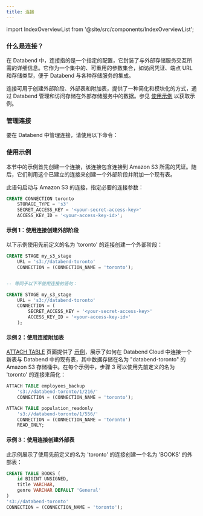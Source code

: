 ```yaml
---
title: 连接
---
```

import IndexOverviewList from '@site/src/components/IndexOverviewList';

### 什么是连接？

在 Databend 中，连接指的是一个指定的配置，它封装了与外部存储服务交互所需的详细信息。它作为一个集中的、可重用的参数集合，如访问凭证、端点 URL 和存储类型，便于 Databend 与各种存储服务的集成。

连接可用于创建外部阶段、外部表和附加表，提供了一种简化和模块化的方式，通过 Databend 管理和访问存储在外部存储服务中的数据。参见 [使用示例](#usage-examples) 以获取示例。

### 管理连接

要在 Databend 中管理连接，请使用以下命令：

<IndexOverviewList />

### 使用示例

本节中的示例首先创建一个连接，该连接包含连接到 Amazon S3 所需的凭证。随后，它们利用这个已建立的连接来创建一个外部阶段并附加一个现有表。

此语句启动与 Amazon S3 的连接，指定必要的连接参数：

```sql
CREATE CONNECTION toronto 
    STORAGE_TYPE = 's3' 
    SECRET_ACCESS_KEY = '<your-secret-access-key>' 
    ACCESS_KEY_ID = '<your-access-key-id>';

```

#### 示例 1：使用连接创建外部阶段

以下示例使用先前定义的名为 'toronto' 的连接创建一个外部阶段：

```sql
CREATE STAGE my_s3_stage 
    URL = 's3://databend-toronto' 
    CONNECTION = (CONNECTION_NAME = 'toronto');


-- 等同于以下不使用连接的语句：

CREATE STAGE my_s3_stage 
    URL = 's3://databend-toronto' 
    CONNECTION = (
        SECRET_ACCESS_KEY = '<your-secret-access-key>' 
        ACCESS_KEY_ID = '<your-access-key-id>'
    );

```

#### 示例 2：使用连接附加表

[ATTACH TABLE](../01-table/92-attach-table.md) 页面提供了 [示例](../01-table/92-attach-table.md#examples)，展示了如何在 Databend Cloud 中连接一个新表与 Databend 中的现有表，其中数据存储在名为 "databend-toronto" 的 Amazon S3 存储桶中。在每个示例中，步骤 3 可以使用先前定义的名为 'toronto' 的连接来简化：

```sql title='Databend Cloud:'
ATTACH TABLE employees_backup 
    's3://databend-toronto/1/216/' 
    CONNECTION = (CONNECTION_NAME = 'toronto');

```

```sql title='Databend Cloud:'
ATTACH TABLE population_readonly 
    's3://databend-toronto/1/556/' 
    CONNECTION = (CONNECTION_NAME = 'toronto') 
    READ_ONLY;

```

#### 示例 3：使用连接创建外部表

此示例展示了使用先前定义的名为 'toronto' 的连接创建一个名为 'BOOKS' 的外部表：

```sql
CREATE TABLE BOOKS (
    id BIGINT UNSIGNED,
    title VARCHAR,
    genre VARCHAR DEFAULT 'General'
) 
's3://databend-toronto' 
CONNECTION = (CONNECTION_NAME = 'toronto');

```